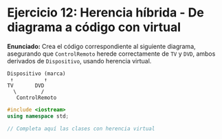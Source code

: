# Ejercicio 12: Herencia híbrida - De diagrama a código con virtual

**Enunciado:**
Crea el código correspondiente al siguiente diagrama, asegurando que `ControlRemoto` herede correctamente de `TV` y `DVD`, ambos derivados de `Dispositivo`, usando herencia virtual.

```
Dispositivo (marca)
 ↑          ↑
TV       DVD
  \        /
   ControlRemoto
```

```cpp
#include <iostream>
using namespace std;

// Completa aquí las clases con herencia virtual
```